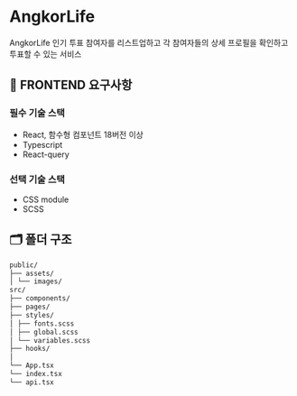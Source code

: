 # AngkorLife

AngkorLife 인기 투표 참여자를 리스트업하고 각 참여자들의 상세 프로필을 확인하고 투표할 수 있는 서비스

## 📌 FRONTEND 요구사항

### 필수 기술 스택

- React, 함수형 컴포넌트 18버전 이상
- Typescript
- React-query

### 선택 기술 스택

- CSS module
- SCSS

## 🗂️ 폴더 구조

```markdown
public/
├── assets/
│ └── images/
src/
├── components/
├── pages/
├── styles/
│ ├── fonts.scss
│ ├── global.scss
│ └── variables.scss
├── hooks/
│
└── App.tsx
└── index.tsx
└── api.tsx
```

